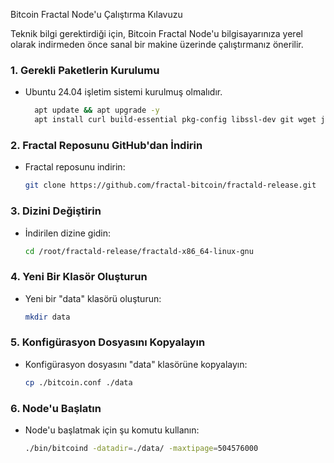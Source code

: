 Bitcoin Fractal Node'u Çalıştırma Kılavuzu

Teknik bilgi gerektirdiği için, Bitcoin Fractal Node'u bilgisayarınıza yerel olarak indirmeden önce sanal bir makine üzerinde çalıştırmanız önerilir.

### 1. Gerekli Paketlerin Kurulumu

- Ubuntu 24.04 işletim sistemi kurulmuş olmalıdır.

  ```sh
    apt update && apt upgrade -y
    apt install curl build-essential pkg-config libssl-dev git wget jq make gcc chrony -y
  ```

### 2. Fractal Reposunu GitHub'dan İndirin
- Fractal reposunu indirin:
  ```sh
  git clone https://github.com/fractal-bitcoin/fractald-release.git
  ```

### 3. Dizini Değiştirin
- İndirilen dizine gidin:
  ```sh
  cd /root/fractald-release/fractald-x86_64-linux-gnu
  ```

### 4. Yeni Bir Klasör Oluşturun
- Yeni bir "data" klasörü oluşturun:
  ```sh
  mkdir data
  ```

### 5. Konfigürasyon Dosyasını Kopyalayın
- Konfigürasyon dosyasını "data" klasörüne kopyalayın:
  ```sh
  cp ./bitcoin.conf ./data
  ```

### 6. Node'u Başlatın
- Node'u başlatmak için şu komutu kullanın:
  ```sh
  ./bin/bitcoind -datadir=./data/ -maxtipage=504576000
  ```
